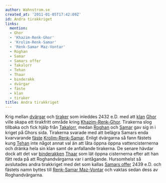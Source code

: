 ```yaml
---
author: Wahnstrom.se
created_at: '2011-01-05T17:42:09Z'
id: Andra tirakkriget
links:
  mention:
  - Ghor
  - 'Khazim-Renk-Ghor'
  - 'Krolim-Renk-Samar'
  - 'Renk-Samar Maz-Vontar'
  - Roghan
  - Samar
  - Samars offer
  - Takalorr
  - Tehan
  - Thaar
  - binderakk
  - dvärgar
  - fäste
  - klan
  - tiraker
title: Andra tirakkriget
---
```


Krig mellan [dvärgar] och [tiraker] som inleddes 2432 e.D. med att [klan][] [Ghor] ville skapa ett
tirakfritt område kring [Khazim-Renk-Ghor]. Tirakerna slog tillbaka och fick hjälp från [Takalorr],
medan [Roghan] och [Samar] gav sig in i kriget på Ghors sida. Tirakerna svarade med att belägra
Samars enda kvarvarande [fäste][] [Krolim-Renk-Samar]. Enligt dvärgarna så fann fästets kung [Tehan]
inte något annat val än att låta öppna öppna vattencisternerna och dränka hela sin klan samt de
anfallande tirakerna. De senare hävdar dock att det var [binderakken][] [Thaar] som lät öppna
cisternerna efter att han fått reda på att Roghandvärgarna var i antågande. Hursomhelst så
avslutades andra tirakkriget med det som kallas [Samars offer] 2439 e.D. och fästets namn byttes
till [Renk-Samar Maz-Vontar] och vaktas sedan dess av Roghandvärgarna.

  [dvärgar]: dvärgar
  [tiraker]: tiraker
  [klan]: klan
  [Ghor]: Ghor
  [Khazim-Renk-Ghor]: Khazim-Renk-Ghor
  [Takalorr]: Takalorr
  [Roghan]: Roghan
  [Samar]: Samar
  [fäste]: fäste
  [Krolim-Renk-Samar]: Krolim-Renk-Samar
  [Tehan]: Tehan
  [binderakken]: binderakk
  [Thaar]: Thaar
  [Samars offer]: Samars_offer
  [Renk-Samar Maz-Vontar]: Renk-Samar_Maz-Vontar
